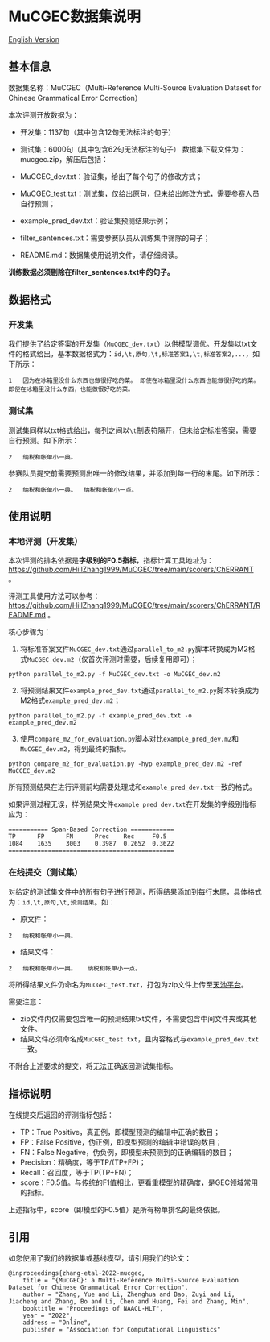 # MuCGEC数据集说明
[English Version](https://github.com/HillZhang1999/MuCGEC/data/MuCGEC/README.en.md)
## 基本信息
数据集名称：MuCGEC（Multi-Reference Multi-Source Evaluation Dataset for Chinese Grammatical Error Correction）

本次评测开放数据为：
+ 开发集：1137句（其中包含12句无法标注的句子）
+ 测试集：6000句（其中包含62句无法标注的句子）
数据集下载文件为：mucgec.zip，解压后包括：

+ MuCGEC_dev.txt：验证集，给出了每个句子的修改方式；
+ MuCGEC_test.txt：测试集，仅给出原句，但未给出修改方式，需要参赛人员自行预测；
+ example_pred_dev.txt：验证集预测结果示例；
+ filter_sentences.txt：需要参赛队员从训练集中筛除的句子；
+ README.md：数据集使用说明文件，请仔细阅读。

**训练数据必须剔除在filter_sentences.txt中的句子。**

## 数据格式
### 开发集

我们提供了给定答案的开发集（`MuCGEC_dev.txt`）以供模型调优。开发集以txt文件的格式给出，基本数据格式为：`id,\t,原句,\t,标准答案1,\t,标准答案2,...`，如下所示：
```
1	因为在冰箱里没什么东西也做很好吃的菜。	即使在冰箱里没什么东西也能做很好吃的菜。	即使在冰箱里没什么东西，也能做很好吃的菜。
```

### 测试集
测试集同样以txt格式给出，每列之间以`\t`制表符隔开，但未给定标准答案，需要自行预测。如下所示：
```
2	纳税和帐单小一典。
```

参赛队员提交前需要预测出唯一的修改结果，并添加到每一行的末尾。如下所示：
```
2	纳税和帐单小一典。  纳税和帐单小一点。
```

## 使用说明
### 本地评测（开发集）

本次评测的排名依据是**字级别的F0.5指标**，指标计算工具地址为：https://github.com/HillZhang1999/MuCGEC/tree/main/scorers/ChERRANT 。

评测工具使用方法可以参考：https://github.com/HillZhang1999/MuCGEC/tree/main/scorers/ChERRANT/README.md 。

核心步骤为：

1. 将标准答案文件`MuCGEC_dev.txt`通过`parallel_to_m2.py`脚本转换成为M2格式`MuCGEC_dev.m2`（仅首次评测时需要，后续复用即可）；
```
python parallel_to_m2.py -f MuCGEC_dev.txt -o MuCGEC_dev.m2
```
2. 将预测结果文件`example_pred_dev.txt`通过`parallel_to_m2.py`脚本转换成为M2格式`example_pred_dev.m2`；
```
python parallel_to_m2.py -f example_pred_dev.txt -o example_pred_dev.m2
```
3. 使用`compare_m2_for_evaluation.py`脚本对比`example_pred_dev.m2`和`MuCGEC_dev.m2`，得到最终的指标。
```
python compare_m2_for_evaluation.py -hyp example_pred_dev.m2 -ref MuCGEC_dev.m2
```

所有预测结果在进行评测前均需要处理成和`example_pred_dev.txt`一致的格式。

如果评测过程无误，样例结果文件`example_pred_dev.txt`在开发集的字级别指标应为：

```
=========== Span-Based Correction ============
TP      FP      FN      Prec    Rec     F0.5
1084    1635    3003    0.3987  0.2652  0.3622
==============================================
```

### 在线提交（测试集）

对给定的测试集文件中的所有句子进行预测，所得结果添加到每行末尾，具体格式为：`id,\t,原句,\t,预测结果`。如：

+ 原文件：
```
2	纳税和帐单小一典。
```

+ 结果文件：
```
2	纳税和帐单小一典。	纳税和帐单小一点。
```

将所得结果文件仍命名为`MuCGEC_test.txt`，打包为zip文件上传至[天池平台](https://tianchi.aliyun.com/dataset/dataDetail?dataId=131328)。

需要注意：
+ zip文件内仅需要包含唯一的预测结果txt文件，不需要包含中间文件夹或其他文件。
+ 结果文件必须命名成`MuCGEC_test.txt`，且内容格式与`example_pred_dev.txt`一致。

不附合上述要求的提交，将无法正确返回测试集指标。

## 指标说明

在线提交后返回的评测指标包括：

+ TP：True Positive，真正例，即模型预测的编辑中正确的数目；
+ FP：False Positive，伪正例，即模型预测的编辑中错误的数目；
+ FN：False Negative，伪负例，即模型未预测到的正确编辑的数目；
+ Precision：精确度，等于TP/(TP+FP)；
+ Recall：召回度，等于TP(TP+FN)；
+ score：F0.5值。与传统的F1值相比，更看重模型的精确度，是GEC领域常用的指标。

上述指标中，score（即模型的F0.5值）是所有榜单排名的最终依据。

## 引用

如您使用了我们的数据集或基线模型，请引用我们的论文：
```
@inproceedings{zhang-etal-2022-mucgec,
    title = "{MuCGEC}: a Multi-Reference Multi-Source Evaluation Dataset for Chinese Grammatical Error Correction",
    author = "Zhang, Yue and Li, Zhenghua and Bao, Zuyi and Li, Jiacheng and Zhang, Bo and Li, Chen and Huang, Fei and Zhang, Min",
    booktitle = "Proceedings of NAACL-HLT",
    year = "2022",
    address = "Online",
    publisher = "Association for Computational Linguistics"
```
